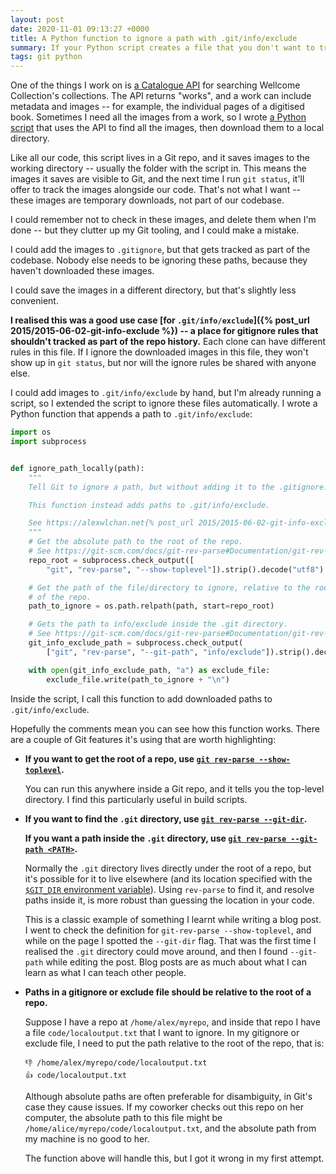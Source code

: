 ```yaml
---
layout: post
date: 2020-11-01 09:13:27 +0000
title: A Python function to ignore a path with .git/info/exclude
summary: If your Python script creates a file that you don't want to track in Git, here's how you can ignore it.
tags: git python
---
```


One of the things I work on is [a Catalogue API](https://developers.wellcomecollection.org/catalogue) for searching Wellcome Collection's collections.
The API returns "works", and a work can include metadata and images -- for example, the individual pages of a digitised book.
Sometimes I need all the images from a work, so I wrote [a Python script](https://github.com/wellcomecollection/catalogue/pull/999) that uses the API to find all the images, then download them to a local directory.

Like all our code, this script lives in a Git repo, and it saves images to the working directory -- usually the folder with the script in.
This means the images it saves are visible to Git, and the next time I run `git status`, it'll offer to track the images alongside our code.
That's not what I want -- these images are temporary downloads, not part of our codebase.

I could remember not to check in these images, and delete them when I'm done -- but they clutter up my Git tooling, and I could make a mistake.

I could add the images to `.gitignore`, but that gets tracked as part of the codebase.
Nobody else needs to be ignoring these paths, because they haven't downloaded these images.

I could save the images in a different directory, but that's slightly less convenient.

**I realised this was a good use case [for `.git/info/exclude`]({% post_url 2015/2015-06-02-git-info-exclude %}) -- a place for gitignore rules that shouldn't tracked as part of the repo history.**
Each clone can have different rules in this file.
If I ignore the downloaded images in this file, they won't show up in `git status`, but nor will the ignore rules be shared with anyone else.

I could add images to `.git/info/exclude` by hand, but I'm already running a script, so I extended the script to ignore these files automatically.
I wrote a Python function that appends a path to `.git/info/exclude`:

```python
import os
import subprocess


def ignore_path_locally(path):
    """
    Tell Git to ignore a path, but without adding it to the .gitignore.

    This function instead adds paths to .git/info/exclude.

    See https://alexwlchan.net{% post_url 2015/2015-06-02-git-info-exclude %}
    """
    # Get the absolute path to the root of the repo.
    # See https://git-scm.com/docs/git-rev-parse#Documentation/git-rev-parse.txt---show-toplevel
    repo_root = subprocess.check_output([
        "git", "rev-parse", "--show-toplevel"]).strip().decode("utf8")

    # Get the path of the file/directory to ignore, relative to the root
    # of the repo.
    path_to_ignore = os.path.relpath(path, start=repo_root)

    # Gets the path to info/exclude inside the .git directory.
    # See https://git-scm.com/docs/git-rev-parse#Documentation/git-rev-parse.txt---git-pathltpathgt
    git_info_exclude_path = subprocess.check_output(
        ["git", "rev-parse", "--git-path", "info/exclude"]).strip().decode("utf8")

    with open(git_info_exclude_path, "a") as exclude_file:
        exclude_file.write(path_to_ignore + "\n")
```

Inside the script, I call this function to add downloaded paths to `.git/info/exclude`.

Hopefully the comments mean you can see how this function works.
There are a couple of Git features it's using that are worth highlighting:

*   **If you want to get the root of a repo, use [`git rev-parse --show-toplevel`](https://git-scm.com/docs/git-rev-parse#Documentation/git-rev-parse.txt---show-toplevel).**

    You can run this anywhere inside a Git repo, and it tells you the top-level directory.
    I find this particularly useful in build scripts.

*   **If you want to find the `.git` directory, use [`git rev-parse --git-dir`](https://git-scm.com/docs/git-rev-parse#Documentation/git-rev-parse.txt---git-dir).**

    **If you want a path inside the `.git` directory, use [`git rev-parse --git-path <PATH>`](https://git-scm.com/docs/git-rev-parse#Documentation/git-rev-parse.txt---git-pathltpathgt).**

    Normally the `.git` directory lives directly under the root of a repo, but it's possible for it to live elsewhere (and its location specified with the [`$GIT_DIR` environment variable](https://git-scm.com/book/en/v2/Git-Internals-Environment-Variables#_repository_locations)).
    Using `rev-parse` to find it, and resolve paths inside it, is more robust than guessing the location in your code.

    This is a classic example of something I learnt while writing a blog post.
    I went to check the definition for `git-rev-parse --show-toplevel`, and while on the page I spotted the `--git-dir` flag.
    That was the first time I realised the `.git` directory could move around, and then I found `--git-path` while editing the post.
    Blog posts are as much about what I can learn as what I can teach other people.

*   **Paths in a gitignore or exclude file should be relative to the root of a repo.**

    Suppose I have a repo at `/home/alex/myrepo`, and inside that repo I have a file `code/localoutput.txt` that I want to ignore.
    In my gitignore or exclude file, I need to put the path relative to the root of the repo, that is:

    ```
    👎 /home/alex/myrepo/code/localoutput.txt
    👍 code/localoutput.txt
    ```

    Although absolute paths are often preferable for disambiguity, in Git's case they cause issues.
    If my coworker checks out this repo on her computer, the absolute path to this file might be `/home/alice/myrepo/code/localoutput.txt`, and the absolute path from my machine is no good to her.

    The function above will handle this, but I got it wrong in my first attempt.
